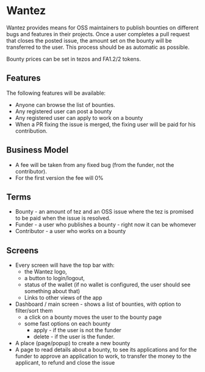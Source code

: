 # Wantez

Wantez provides means for OSS maintainers to publish bounties on different bugs and features in their projects. Once a user completes a pull request that closes the posted issue, the amount set on the bounty will be transferred to the user. This process should be as automatic as possible.

Bounty prices can be set in tezos and FA1.2/2 tokens.

## Features

The following features will be available:

- Anyone can browse the list of bounties.
- Any registered user can post a bounty
- Any registered user can apply to work on a bounty
- When a PR fixing the issue is merged, the fixing user will be paid for his contribution.

## Business Model

- A fee will be taken from any fixed bug (from the funder, not the contributor).
- For the first version the fee will 0%

## Terms

- Bounty - an amount of tez and an OSS issue where the tez is promised to be paid when the issue is resolved.
- Funder - a user who publishes a bounty - right now it can be whomever
- Contributor - a user who works on a bounty

## Screens

- Every screen will have the top bar with:
  - the Wantez logo,
  - a button to login/logout,
  - status of the wallet (if no wallet is configured, the user should see something about that)
  - Links to other views of the app
- Dashboard / main screen - shows a list of bounties, with option to filter/sort them
  - a click on a bounty moves the user to the bounty page
  - some fast options on each bounty
    - apply - if the user is not the funder
    - delete - if the user is the funder.
- A place (page/popup) to create a new bounty
- A page to read details about a bounty, to see its applications and for the funder to approve an application to work, to transfer the money to the applicant, to refund and close the issue
